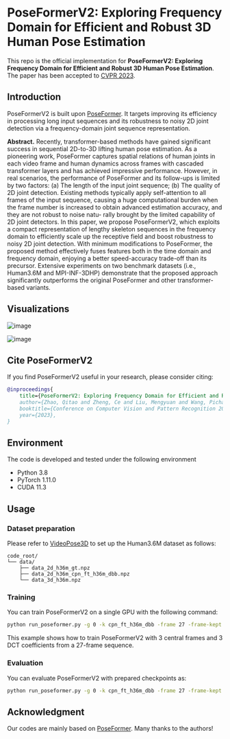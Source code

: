 # PoseFormerV2: Exploring Frequency Domain for Efficient and Robust 3D Human Pose Estimation

This repo is the official implementation for **PoseFormerV2: Exploring Frequency Domain for Efficient and Robust 3D Human Pose Estimation**. The paper has been accepted to [CVPR 2023](https://cvpr2023.thecvf.com/).

## Introduction

PoseFormerV2 is built upon [PoseFormer](https://github.com/zczcwh/PoseFormer). It targets improving its efficiency in processing long input sequences and its robustness to noisy 2D joint detection via a frequency-domain joint sequence representation.

**Abstract.** Recently, transformer-based methods have gained significant success in sequential 2D-to-3D lifting human pose estimation. As a pioneering work, PoseFormer captures spatial relations of human joints in each video frame and human dynamics across frames with cascaded transformer layers and has achieved impressive performance. However, in real scenarios, the performance of PoseFormer and its follow-ups is limited by two factors: (a) The length of the input joint sequence; (b) The quality of 2D joint detection. Existing methods typically apply self-attention to all frames of the input sequence, causing a huge computational burden when the frame number is increased to obtain advanced estimation accuracy, and they are not robust to noise natu- rally brought by the limited capability of 2D joint detectors. In this paper, we propose PoseFormerV2, which exploits a compact representation of lengthy skeleton sequences in the frequency domain to efficiently scale up the receptive field and boost robustness to noisy 2D joint detection. With minimum modifications to PoseFormer, the proposed method effectively fuses features both in the time domain and frequency domain, enjoying a better speed-accuracy trade-off than its precursor. Extensive experiments on two benchmark datasets (i.e., Human3.6M and MPI-INF-3DHP) demonstrate that the proposed approach significantly outperforms the original PoseFormer and other transformer-based variants.

## Visualizations

![image](https://github.com/QitaoZhao/PoseFormerV2/blob/main/images/visualization.jpg)

![image](https://github.com/QitaoZhao/PoseFormerV2/blob/main/images/noise_comparison.jpg)

## Cite PoseFormerV2

If you find PoseFormerV2 useful in your research, please consider citing:

```bibtex
@inproceedings{
	title={PoseFormerV2: Exploring Frequency Domain for Efficient and Robust 3D Human Pose Estimation},
	author={Zhao, Qitao and Zheng, Ce and Liu, Mengyuan and Wang, Pichao, and Chen, Chen},
	booktitle={Conference on Computer Vision and Pattern Recognition 2023},
	year={2023},
}
```

## Environment

The code is developed and tested under the following environment

- Python 3.8
- PyTorch 1.11.0
- CUDA 11.3

## Usage

### Dataset preparation

Please refer to [VideoPose3D](https://github.com/facebookresearch/VideoPose3D) to set up the Human3.6M dataset as follows:

```
code_root/
└── data/
	├── data_2d_h36m_gt.npz
	├── data_2d_h36m_cpn_ft_h36m_dbb.npz
	└── data_3d_h36m.npz
```

### Training

You can train PoseFormerV2 on a single GPU with the following command:

```bash
python run_poseformer.py -g 0 -k cpn_ft_h36m_dbb -frame 27 -frame-kept 3 -coeff-kept 3 -c checkpoint/NAMED_PATH
```

This example shows how to train PoseFormerV2 with 3 central frames and 3 DCT coefficients from a 27-frame sequence.

### Evaluation

You can evaluate PoseFormerV2 with prepared checkpoints as:

```bash
python run_poseformer.py -g 0 -k cpn_ft_h36m_dbb -frame 27 -frame-kept 3 -coeff-kept 3 -c checkpoint/NAMED_PATH --evaluate best_epoch.bin
```

## Acknowledgment

Our codes are mainly based on [PoseFormer](https://github.com/zczcwh/PoseFormer). Many thanks to the authors!

